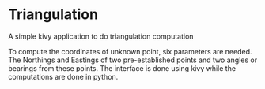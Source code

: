 # Triangulation
A simple kivy application to do triangulation computation

To compute the coordinates of unknown point, six parameters are needed. The Northings and Eastings of two pre-established points and two angles or bearings from these points. The interface is done using kivy while the computations are done in python.
